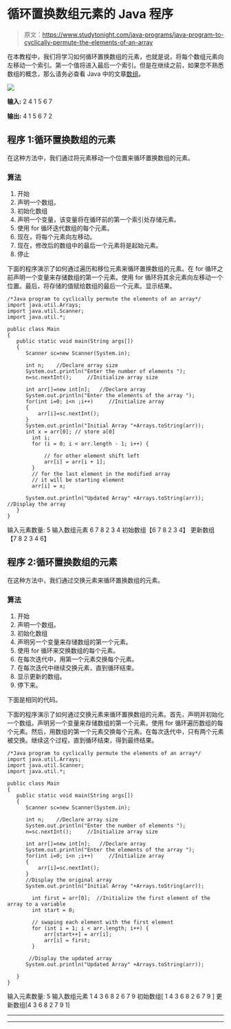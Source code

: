 # 循环置换数组元素的 Java 程序

> 原文：<https://www.studytonight.com/java-programs/java-program-to-cyclically-permute-the-elements-of-an-array>

在本教程中，我们将学习如何循环置换数组的元素，也就是说，将每个数组元素向左移动一个索引。第一个值将进入最后一个索引。但是在继续之前，如果您不熟悉数组的概念，那么请务必查看 Java 中的文章[数组](https://www.studytonight.com/java/array.php)。

![](../Images/884a1a4d1f0e0495f3ac083df98fcb2c.png)

**输入:** 2 4 1 5 6 7

**输出:** 4 1 5 6 7 2

## 程序 1:循环置换数组的元素

在这种方法中，我们通过将元素移动一个位置来循环置换数组的元素。

### 算法

1.  开始
2.  声明一个数组。
3.  初始化数组
4.  声明一个变量，该变量将在循环前的第一个索引处存储元素。
5.  使用 for 循环迭代数组的每个元素。
6.  现在，将每个元素向左移动。
7.  现在，修改后的数组中的最后一个元素将是起始元素。
8.  停止

下面的程序演示了如何通过遍历和移位元素来循环置换数组的元素。在 for 循环之前声明一个变量来存储数组的第一个元素。使用 for 循环将其余元素向左移动一个位置。最后，将存储的值赋给数组的最后一个元素。显示结果。

```
/*Java program to cyclically permute the elements of an array*/
import java.util.Arrays;  
import java.util.Scanner;
import java.util.*;  

public class Main  
{  
   public static void main(String args[])   
   {  
      Scanner sc=new Scanner(System.in);

      int n;    //Declare array size
      System.out.println("Enter the number of elements ");
      n=sc.nextInt();     //Initialize array size

      int arr[]=new int[n];   //Declare array
      System.out.println("Enter the elements of the array ");
      for(int i=0; i<n ;i++)     //Initialize array
      {
          arr[i]=sc.nextInt();
      }
      System.out.println("Initial Array "+Arrays.toString(arr));
      int x = arr[0]; // store a[0] 
        int i; 
        for (i = 0; i < arr.length - 1; i++) { 

            // for other element shift left 
            arr[i] = arr[i + 1]; 
        } 
        // for the last element in the modified array 
        // it will be starting element 
        arr[i] = x; 

      System.out.println("Updated Array" +Arrays.toString(arr));  //Display the array
   }  
} 
```

输入元素数量:
5
输入数组元素
6 7 8 2 3 4
初始数组【6 7 8 2 3 4】
更新数组【7 8 2 3 4 6】

## 程序 2:循环置换数组的元素

在这种方法中，我们通过交换元素来循环置换数组的元素。

### 算法

1.  开始
2.  声明一个数组。
3.  初始化数组
4.  声明另一个变量来存储数组的第一个元素。
5.  使用 for 循环来交换数组的每个元素。
6.  在每次迭代中，用第一个元素交换每个元素。
7.  在每次迭代中继续交换元素，直到循环结束。
8.  显示更新的数组。
9.  停下来。

下面是相同的代码。

下面的程序演示了如何通过交换元素来循环置换数组的元素。首先，声明并初始化一个数组。声明另一个变量来存储数组的第一个元素。使用 for 循环遍历数组的每个元素。然后，用数组的第一个元素交换每个元素。在每次迭代中，只有两个元素被交换。继续这个过程，直到循环结束，得到最终结果。

```
/*Java program to cyclically permute the elements of an array*/
import java.util.Arrays;  
import java.util.Scanner;
import java.util.*;  

public class Main  
{  
   public static void main(String args[])   
   {  
      Scanner sc=new Scanner(System.in);

      int n;    //Declare array size
      System.out.println("Enter the number of elements ");
      n=sc.nextInt();     //Initialize array size

      int arr[]=new int[n];   //Declare array
      System.out.println("Enter the elements of the array ");
      for(int i=0; i<n ;i++)     //Initialize array
      {
          arr[i]=sc.nextInt();
      }
      //Display the original array
      System.out.println("Initial Array "+Arrays.toString(arr));

        int first = arr[0];  //Initialize the first element of the array to a variable
        int start = 0; 

        // swaping each element with the first element 
        for (int i = 1; i < arr.length; i++) { 
            arr[start++] = arr[i]; 
            arr[i] = first; 
        } 

       //Display the updated array
      System.out.println("Updated Array" +Arrays.toString(arr));    

   }  
} 
```

输入元素数量:
5
输入数组元素
1 4 3 6 8 2 6 7 9
初始数组[ 1 4 3 6 8 2 6 7 9 ]
更新数组[4 3 6 8 2 7 9 1]

* * *

* * *